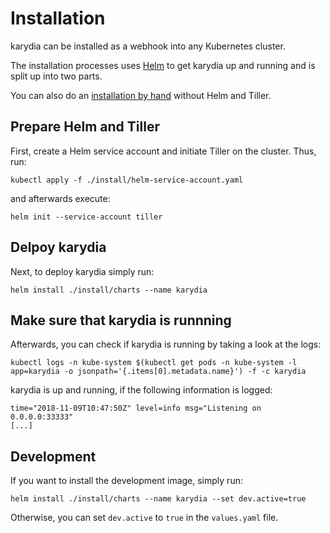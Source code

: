 # Installation
karydia can be installed as a webhook into any Kubernetes cluster.

The installation processes uses [Helm](https://github.com/helm/helm) to get karydia up and running and is split up into two parts.

You can also do an [installation by hand](../docs/manualInstallation.md) without Helm and Tiller.

## Prepare Helm and Tiller
First, create a Helm service account and initiate Tiller on the cluster. Thus, run:
```
kubectl apply -f ./install/helm-service-account.yaml
```
and afterwards execute:
```
helm init --service-account tiller
```

## Delpoy karydia
Next, to deploy karydia simply run:
```
helm install ./install/charts --name karydia
```

## Make sure that karydia is runnning
Afterwards, you can check if karydia is running by taking a look at the logs:
```
kubectl logs -n kube-system $(kubectl get pods -n kube-system -l app=karydia -o jsonpath='{.items[0].metadata.name}') -f -c karydia
```

karydia is up and running, if the following information is logged:
```
time="2018-11-09T10:47:50Z" level=info msg="Listening on 0.0.0.0:33333"
[...]
```

## Development
If you want to install the development image, simply run:
```
helm install ./install/charts --name karydia --set dev.active=true
```
Otherwise, you can set `dev.active` to `true` in the `values.yaml` file.
